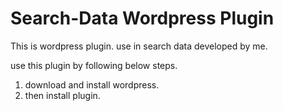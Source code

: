 # Search-Data Wordpress Plugin
This is wordpress plugin. use in search data developed by me.

use this plugin by following below steps.

1. download and install wordpress.
2. then install plugin.
